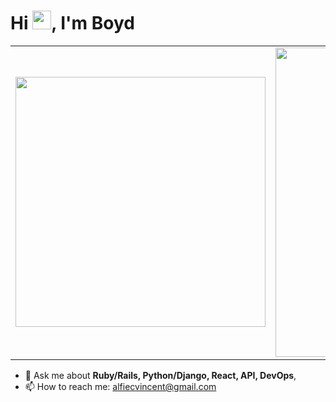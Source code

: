 <h1 align="left">Hi <img src="https://raw.githubusercontent.com/kaueMarques/kaueMarques/master/hi.gif" width="30px">, I'm Boyd</h1>

<center>
  <table>
    <tr>
        <td>
          <img width="400px" align="center" 
               src="https://github-readme-stats.vercel.app/api/top-langs/?username=boydlnavarro&hide=html,php,blade,makefile,vhdl,c,qmake,css&langs_count=6&layout=compact&theme=dracula" />
      </td>
      <td>
          <img width="495px" align="center" src="https://github-readme-stats.vercel.app/api?username=boydlnavarro&show_icons=true&count_private=true&theme=dracula" />
      </td>
    </tr>   
  </table>
</center>

- 💬 Ask me about **Ruby/Rails, Python/Django, React, API, DevOps**,
- 📫 How to reach me: <a href="mailto:alfiecvincent@gmail.com">alfiecvincent@gmail.com</a>

